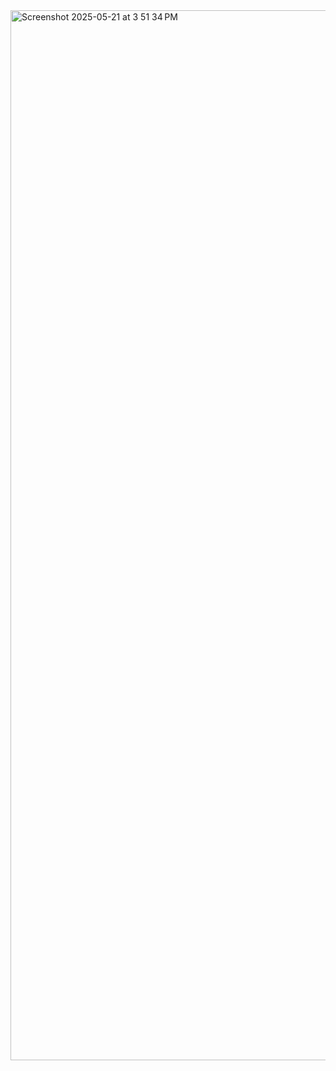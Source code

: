 <img width="1680" alt="Screenshot 2025-05-21 at 3 51 34 PM" src="https://github.com/user-attachments/assets/3fe4d86d-1101-486f-8bfe-b857264acf2d" />
